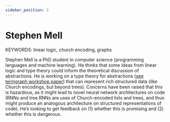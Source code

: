 ```yaml
---
sidebar_position: 1
---
```


# Stephen Mell

KEYWORDS: linear logic, church encoding, graphs

Stephen Mell is a PhD student in computer science (programming languages and machine learning). He thinks that some ideas from linear logic and type theory could inform the theoretical discussion of abstractions. He is working on a type theory for abstractions ([see termgraph workshop paper](https://www.dropbox.com/s/vqj9vkrui2c69vr/ideograph-termgraphworkshop-jul21.pdf?dl=0)) that can represent rich structured data (like Church encodings, but beyond trees). Concerns have been raised that this is hazardous, as it might lead to novel neural network architectures on code (RNNs and tree RNNs are uses of Church-encoded lists and trees, and thus might produce an analogous architecture on structured representations of code). He’s looking to get feedback on (1) whether this is promising and (2) whether this is dangerous.
